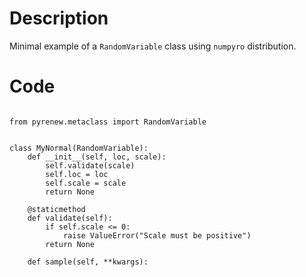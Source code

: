 # Description
Minimal example of a `RandomVariable` class using `numpyro` distribution.

# Code
```

from pyrenew.metaclass import RandomVariable


class MyNormal(RandomVariable):
    def __init__(self, loc, scale):
        self.validate(scale)
        self.loc = loc
        self.scale = scale
        return None

    @staticmethod
    def validate(self):
        if self.scale <= 0:
            raise ValueError("Scale must be positive")
        return None

    def sample(self, **kwargs):

```
